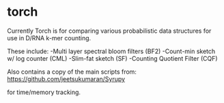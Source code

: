 # torch
Currently Torch is for comparing various probabilistic data structures for use in D/RNA k-mer counting.

These include:
-Multi layer spectral bloom filters (BF2)
-Count-min sketch w/ log counter (CML)
-Slim-fat sketch (SF)
-Counting Quotient Filter (CQF)

Also contains a copy of the main scripts from:
https://github.com/jeetsukumaran/Syrupy

for time/memory tracking.
